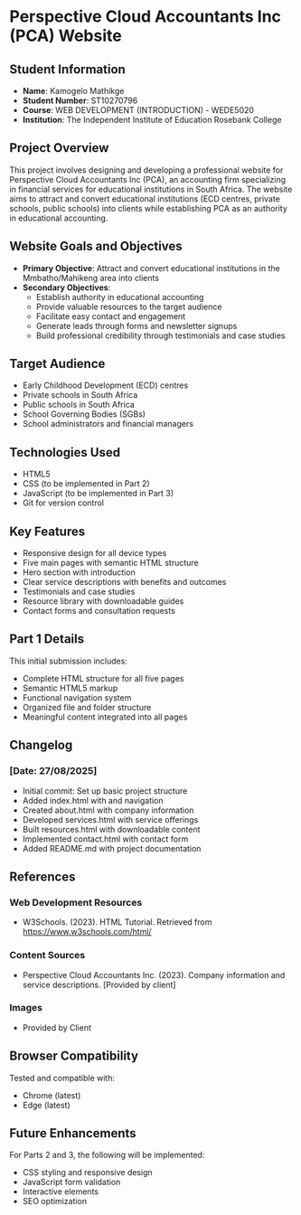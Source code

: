 # Perspective Cloud Accountants Inc (PCA) Website

## Student Information
- **Name**: Kamogelo Mathikge
- **Student Number**: ST10270796
- **Course**: WEB DEVELOPMENT (INTRODUCTION) - WEDE5020
- **Institution**: The Independent Institute of Education Rosebank College

## Project Overview
This project involves designing and developing a professional website for Perspective Cloud Accountants Inc (PCA), an accounting firm specializing in financial services for educational institutions in South Africa. The website aims to attract and convert educational institutions (ECD centres, private schools, public schools) into clients while establishing PCA as an authority in educational accounting.

## Website Goals and Objectives
- **Primary Objective**: Attract and convert educational institutions in the Mmbatho/Mahikeng area into clients
- **Secondary Objectives**: 
  - Establish authority in educational accounting
  - Provide valuable resources to the target audience
  - Facilitate easy contact and engagement
  - Generate leads through forms and newsletter signups
  - Build professional credibility through testimonials and case studies

## Target Audience
- Early Childhood Development (ECD) centres
- Private schools in South Africa
- Public schools in South Africa
- School Governing Bodies (SGBs)
- School administrators and financial managers

## Technologies Used
- HTML5
- CSS (to be implemented in Part 2)
- JavaScript (to be implemented in Part 3)
- Git for version control


## Key Features
- Responsive design for all device types
- Five main pages with semantic HTML structure
- Hero section with introduction
- Clear service descriptions with benefits and outcomes
- Testimonials and case studies
- Resource library with downloadable guides
- Contact forms and consultation requests

## Part 1 Details
This initial submission includes:
- Complete HTML structure for all five pages
- Semantic HTML5 markup
- Functional navigation system
- Organized file and folder structure
- Meaningful content integrated into all pages

## Changelog

### [Date: 27/08/2025]
- Initial commit: Set up basic project structure
- Added index.html with and navigation
- Created about.html with company information
- Developed services.html with service offerings
- Built resources.html with downloadable content
- Implemented contact.html with contact form
- Added README.md with project documentation

## References

### Web Development Resources

- W3Schools. (2023). HTML Tutorial. Retrieved from https://www.w3schools.com/html/

### Content Sources
- Perspective Cloud Accountants Inc. (2023). Company information and service descriptions. [Provided by client]

### Images
- Provided by Client 


## Browser Compatibility
Tested and compatible with:
- Chrome (latest)
- Edge (latest)

## Future Enhancements
For Parts 2 and 3, the following will be implemented:
- CSS styling and responsive design
- JavaScript form validation
- Interactive elements
- SEO optimization

